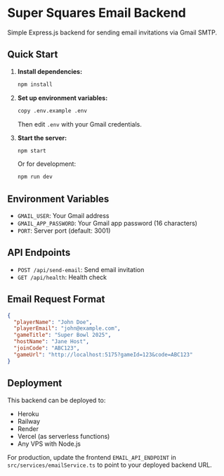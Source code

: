 # Super Squares Email Backend

Simple Express.js backend for sending email invitations via Gmail SMTP.

## Quick Start

1. **Install dependencies:**
   ```bash
   npm install
   ```

2. **Set up environment variables:**
   ```bash
   copy .env.example .env
   ```
   Then edit `.env` with your Gmail credentials.

3. **Start the server:**
   ```bash
   npm start
   ```
   Or for development:
   ```bash
   npm run dev
   ```

## Environment Variables

- `GMAIL_USER`: Your Gmail address
- `GMAIL_APP_PASSWORD`: Your Gmail app password (16 characters)
- `PORT`: Server port (default: 3001)

## API Endpoints

- `POST /api/send-email`: Send email invitation
- `GET /api/health`: Health check

## Email Request Format

```json
{
  "playerName": "John Doe",
  "playerEmail": "john@example.com",
  "gameTitle": "Super Bowl 2025",
  "hostName": "Jane Host",
  "joinCode": "ABC123",
  "gameUrl": "http://localhost:5175?gameId=123&code=ABC123"
}
```

## Deployment

This backend can be deployed to:
- Heroku
- Railway
- Render
- Vercel (as serverless functions)
- Any VPS with Node.js

For production, update the frontend `EMAIL_API_ENDPOINT` in `src/services/emailService.ts` to point to your deployed backend URL.
